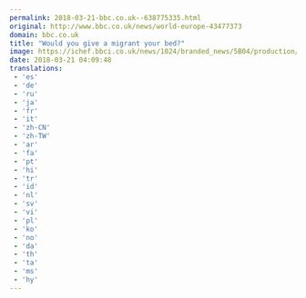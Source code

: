 ```yaml
---
permalink: 2018-03-21-bbc.co.uk--638775335.html
original: http://www.bbc.co.uk/news/world-europe-43477373
domain: bbc.co.uk
title: "Would you give a migrant your bed?"
image: https://ichef.bbci.co.uk/news/1024/branded_news/5B04/production/_100500332_p061s9yf.jpg
date: 2018-03-21 04:09:48
translations: 
 - 'es'
 - 'de'
 - 'ru'
 - 'ja'
 - 'fr'
 - 'it'
 - 'zh-CN'
 - 'zh-TW'
 - 'ar'
 - 'fa'
 - 'pt'
 - 'hi'
 - 'tr'
 - 'id'
 - 'nl'
 - 'sv'
 - 'vi'
 - 'pl'
 - 'ko'
 - 'no'
 - 'da'
 - 'th'
 - 'ta'
 - 'ms'
 - 'hy'
---
```


